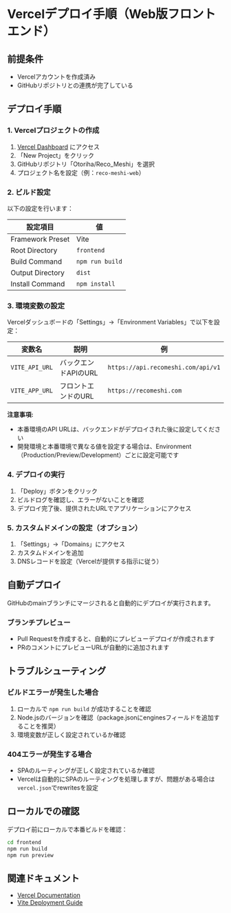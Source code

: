 # Vercelデプロイ手順（Web版フロントエンド）

## 前提条件
- Vercelアカウントを作成済み
- GitHubリポジトリとの連携が完了している

## デプロイ手順

### 1. Vercelプロジェクトの作成

1. [Vercel Dashboard](https://vercel.com/dashboard) にアクセス
2. 「New Project」をクリック
3. GitHubリポジトリ「Otoriha/Reco_Meshi」を選択
4. プロジェクト名を設定（例：`reco-meshi-web`）

### 2. ビルド設定

以下の設定を行います：

| 設定項目 | 値 |
|---------|-----|
| Framework Preset | Vite |
| Root Directory | `frontend` |
| Build Command | `npm run build` |
| Output Directory | `dist` |
| Install Command | `npm install` |

### 3. 環境変数の設定

Vercelダッシュボードの「Settings」→「Environment Variables」で以下を設定：

| 変数名 | 説明 | 例 |
|--------|------|-----|
| `VITE_API_URL` | バックエンドAPIのURL | `https://api.recomeshi.com/api/v1` |
| `VITE_APP_URL` | フロントエンドのURL | `https://recomeshi.com` |

**注意事項:**
- 本番環境のAPI URLは、バックエンドがデプロイされた後に設定してください
- 開発環境と本番環境で異なる値を設定する場合は、Environment（Production/Preview/Development）ごとに設定可能です

### 4. デプロイの実行

1. 「Deploy」ボタンをクリック
2. ビルドログを確認し、エラーがないことを確認
3. デプロイ完了後、提供されたURLでアプリケーションにアクセス

### 5. カスタムドメインの設定（オプション）

1. 「Settings」→「Domains」にアクセス
2. カスタムドメインを追加
3. DNSレコードを設定（Vercelが提供する指示に従う）

## 自動デプロイ

GitHubのmainブランチにマージされると自動的にデプロイが実行されます。

### ブランチプレビュー
- Pull Requestを作成すると、自動的にプレビューデプロイが作成されます
- PRのコメントにプレビューURLが自動的に追加されます

## トラブルシューティング

### ビルドエラーが発生した場合
1. ローカルで `npm run build` が成功することを確認
2. Node.jsのバージョンを確認（package.jsonにenginesフィールドを追加することを推奨）
3. 環境変数が正しく設定されているか確認

### 404エラーが発生する場合
- SPAのルーティングが正しく設定されているか確認
- Vercelは自動的にSPAのルーティングを処理しますが、問題がある場合は`vercel.json`でrewritesを設定

## ローカルでの確認

デプロイ前にローカルで本番ビルドを確認：

```bash
cd frontend
npm run build
npm run preview
```

## 関連ドキュメント
- [Vercel Documentation](https://vercel.com/docs)
- [Vite Deployment Guide](https://vitejs.dev/guide/static-deploy.html#vercel)